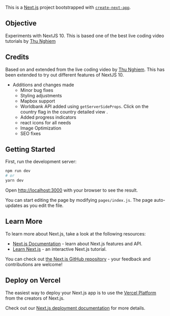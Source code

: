 This is a [Next.js](https://nextjs.org/) project bootstrapped with [`create-next-app`](https://github.com/vercel/next.js/tree/canary/packages/create-next-app).

## Objective

Experiments with NextJS 10. This is based one of the best live coding video tutorials by [Thu Nghiem](https://www.youtube.com/watch?v=v8o9iJU5hEA)


## Credits

Based on and extended from the live coding video by [Thu Nghiem](https://www.youtube.com/watch?v=v8o9iJU5hEA). This has been extended to try out different features of NextJS 10.
 - Additions and changes made   
    - Minor bug fixes
    - Styling adjustments
    - Mapbox support
    - Worldbank API added using `getServerSideProps`. Click on the country flag in the country detailed view .
    - Added progress indicators
    - react icons for all needs
    - Image Optimization
    - SEO fixes


## Getting Started

First, run the development server:

```bash
npm run dev
# or
yarn dev
```

Open [http://localhost:3000](http://localhost:3000) with your browser to see the result.

You can start editing the page by modifying `pages/index.js`. The page auto-updates as you edit the file.

## Learn More

To learn more about Next.js, take a look at the following resources:

- [Next.js Documentation](https://nextjs.org/docs) - learn about Next.js features and API.
- [Learn Next.js](https://nextjs.org/learn) - an interactive Next.js tutorial.

You can check out [the Next.js GitHub repository](https://github.com/vercel/next.js/) - your feedback and contributions are welcome!

## Deploy on Vercel

The easiest way to deploy your Next.js app is to use the [Vercel Platform](https://vercel.com/import?utm_medium=default-template&filter=next.js&utm_source=create-next-app&utm_campaign=create-next-app-readme) from the creators of Next.js.

Check out our [Next.js deployment documentation](https://nextjs.org/docs/deployment) for more details.
